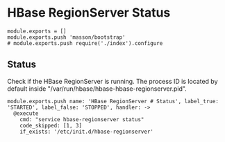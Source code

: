 
# HBase RegionServer Status

    module.exports = []
    module.exports.push 'masson/bootstrap'
    # module.exports.push require('./index').configure

## Status

Check if the HBase RegionServer is running. The process ID is located by default
inside "/var/run/hbase/hbase-hbase-regionserver.pid".

    module.exports.push name: 'HBase RegionServer # Status', label_true: 'STARTED', label_false: 'STOPPED', handler: ->
      @execute
        cmd: "service hbase-regionserver status"
        code_skipped: [1, 3]
        if_exists: '/etc/init.d/hbase-regionserver'
